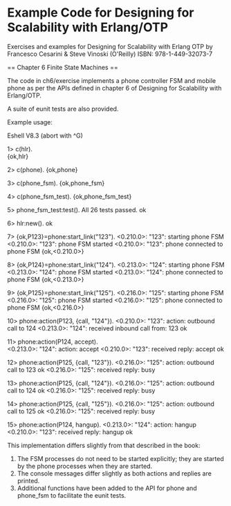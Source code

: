 # Example Code for Designing for Scalability with Erlang/OTP
Exercises and examples for Designing for Scalability with Erlang OTP by Francesco Cesarini &amp; Steve Vinoski (O'Reilly)
ISBN: 978-1-449-32073-7

== Chapter 6 Finite State Machines ==

The code in ch6/exercise implements a phone controller FSM and mobile phone as per the APIs defined in chapter 6 of Designing for Scalability with Erlang/OTP.

A suite of eunit tests are also provided.

Example usage:

 <nowiki>
Eshell V8.3  (abort with ^G)

1> c(hlr).  
{ok,hlr}

2> c(phone).
{ok,phone}

3> c(phone_fsm).
{ok,phone_fsm}

4> c(phone_fsm_test).
{ok,phone_fsm_test}

5> phone_fsm_test:test().
  All 26 tests passed.
ok

6> hlr:new().
ok

7> {ok,P123}=phone:start_link("123").
<0.210.0>: "123": starting phone FSM
<0.210.0>: "123": phone FSM started
<0.210.0>: "123": phone connected to phone FSM
{ok,<0.210.0>}

8> {ok,P124}=phone:start_link("124").
<0.213.0>: "124": starting phone FSM
<0.213.0>: "124": phone FSM started
<0.213.0>: "124": phone connected to phone FSM
{ok,<0.213.0>}

9> {ok,P125}=phone:start_link("125").
<0.216.0>: "125": starting phone FSM
<0.216.0>: "125": phone FSM started
<0.216.0>: "125": phone connected to phone FSM
{ok,<0.216.0>}

10> phone:action(P123, {call, "124"}).
<0.210.0>: "123": action: outbound call to 124
<0.213.0>: "124": received inbound call from: 123
ok

11> phone:action(P124, accept).       
<0.213.0>: "124": action: accept
<0.210.0>: "123": received reply: accept
ok

12> phone:action(P125, {call, "123"}).
<0.216.0>: "125": action: outbound call to 123
ok
<0.216.0>: "125": received reply: busy

13> phone:action(P125, {call, "124"}).
<0.216.0>: "125": action: outbound call to 124
ok
<0.216.0>: "125": received reply: busy

14> phone:action(P125, {call, "125"}).
<0.216.0>: "125": action: outbound call to 125
ok
<0.216.0>: "125": received reply: busy

15> phone:action(P124, hangup).
<0.213.0>: "124": action: hangup
<0.210.0>: "123": received reply: hangup
ok
</nowiki>


This implementation differs slightly from that described in the book:
1. The FSM processes do not need to be started explicitly; they are started by the phone processes when they are started.
2. The console messages differ slightly as both actions and replies are printed.
3. Additional functions have been added to the API for phone and phone_fsm to facilitate the eunit tests.
